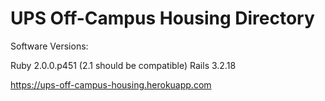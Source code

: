 UPS Off-Campus Housing Directory
==============

Software Versions:

Ruby 2.0.0.p451 (2.1 should be compatible)
Rails 3.2.18

https://ups-off-campus-housing.herokuapp.com